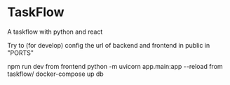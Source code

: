 # TaskFlow
A taskflow with python and react

Try to (for develop) config the url of backend and frontend in public in "PORTS"

npm run dev from frontend
python -m uvicorn app.main:app --reload from taskflow/
docker-compose up db